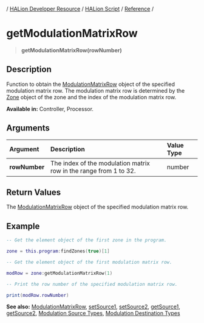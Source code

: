 / [HALion Developer Resource](../..//HALion-Developer-Resource.md) / [HALion Script](./HALion-Script.md) / [Reference](./Reference.md) /

# getModulationMatrixRow

>**getModulationMatrixRow(rowNumber)**

## Description

Function to obtain the [ModulationMatrixRow](./ModulationMatrixRow.md) object of the specified modulation matrix row. The modulation matrix row is determined by the [Zone](./Zone.md) object of the zone and the index of the modulation matrix row.

**Available in:** Controller, Processor.

## Arguments

|Argument|Description|Value Type|
|:-|:-|:-|
|**rowNumber**|The index of the modulation matrix row in the range from 1 to 32.|number|

## Return Values

The [ModulationMatrixRow](./ModulationMatrixRow.md) object of the specified modulation matrix row.

## Example

```lua
-- Get the element object of the first zone in the program.

zone = this.program:findZones(true)[1]

-- Get the element object of the first modulation matrix row.

modRow = zone:getModulationMatrixRow(1)

-- Print the row number of the specified modulation matrix row.

print(modRow.rowNumber)
```

**See also:** [ModulationMatrixRow](./ModulationMatrixRow.md), [setSource1](./setSource1.md), [setSource2](./setSource2.md), [getSource1](./getSource1.md), [getSource2](./getSource2.md), [Modulation Source Types](./Modulation-Source-Types.md), [Modulation Destination Types](./Modulation-Destination-Types.md)